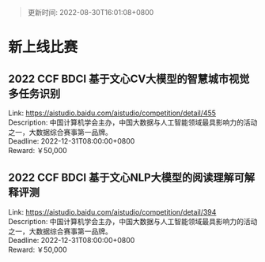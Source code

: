 > 更新时间: 2022-08-30T16:01:08+0800 

# 新上线比赛


## 2022 CCF BDCI 基于文心CV大模型的智慧城市视觉多任务识别
Link: https://aistudio.baidu.com/aistudio/competition/detail/455  
Description: 中国计算机学会主办，中国大数据与人工智能领域最具影响力的活动之一，大数据综合赛事第一品牌。  
Deadline: 2022-12-31T08:00:00+0800  
Reward: ￥50,000  

## 2022 CCF BDCI 基于文心NLP大模型的阅读理解可解释评测
Link: https://aistudio.baidu.com/aistudio/competition/detail/394  
Description: 中国计算机学会主办，中国大数据与人工智能领域最具影响力的活动之一，大数据综合赛事第一品牌。  
Deadline: 2022-12-31T08:00:00+0800  
Reward: ￥50,000  

